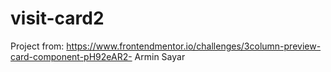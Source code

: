 # visit-card2
Project from: https://www.frontendmentor.io/challenges/3column-preview-card-component-pH92eAR2-
Armin Sayar
